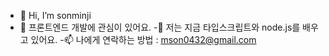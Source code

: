 - 👋 Hi, I’m sonminji
- 👀 프론트엔드 개발에 관심이 있어요.
-🌱 저는 지금 타입스크립트와 node.js를 배우고 있어요.
-📫 나에게 연락하는 방법 : mson0432@gmail.com

<!---
sonminji020115/sonminji020115는 GitHub 프로필에 'README.md '(이 파일)이 나타나므로 ✨ Special ✨ Repository입니다.
미리보기 링크를 클릭하여 변경 사항을 확인할 수 있습니다.
--->
